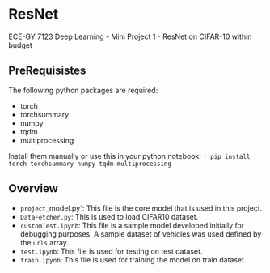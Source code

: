 # ResNet
ECE-GY 7123 Deep Learning - Mini Project 1 - ResNet on CIFAR-10 within budget

## PreRequisistes
The following python packages are required:
* torch
* torchsummary
* numpy
* tqdm
* multiprocessing

Install them manually or use this in your python notebook:
`! pip install torch torchsummary numpy tqdm multiprocessing`

## Overview

* `project`_model.py`: This file is the core model that is used in this project.
* `DataFetcher.py`: This is used to load CIFAR10 dataset.
* `customTest.ipynb`: This file is a sample model developed initially for debugging purposes. A sample dataset of vehicles was used defined by the `urls` array.
* `test.ipynb`: This file is used for testing on test dataset.
* `train.ipynb`: This file is used for training the model on train dataset.